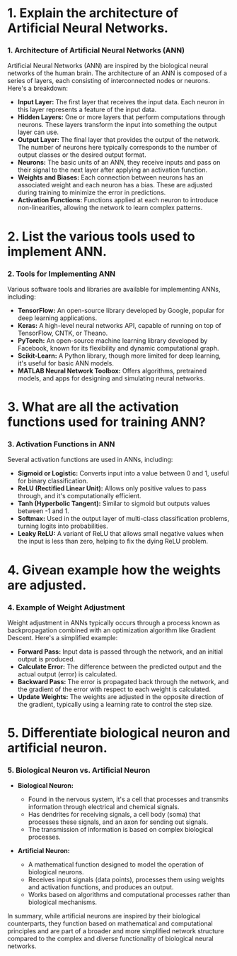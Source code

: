 # 1. Explain the architecture of Artificial Neural Networks.

### 1. Architecture of Artificial Neural Networks (ANN)

Artificial Neural Networks (ANN) are inspired by the biological neural networks of the human brain. The architecture of an ANN is composed of a series of layers, each consisting of interconnected nodes or neurons. Here's a breakdown:

- **Input Layer:** The first layer that receives the input data. Each neuron in this layer represents a feature of the input data.
- **Hidden Layers:** One or more layers that perform computations through neurons. These layers transform the input into something the output layer can use.
- **Output Layer:** The final layer that provides the output of the network. The number of neurons here typically corresponds to the number of output classes or the desired output format.
- **Neurons:** The basic units of an ANN, they receive inputs and pass on their signal to the next layer after applying an activation function.
- **Weights and Biases:** Each connection between neurons has an associated weight and each neuron has a bias. These are adjusted during training to minimize the error in predictions.
- **Activation Functions:** Functions applied at each neuron to introduce non-linearities, allowing the network to learn complex patterns.

# 2. List the various tools used to implement ANN.

### 2. Tools for Implementing ANN

Various software tools and libraries are available for implementing ANNs, including:

- **TensorFlow:** An open-source library developed by Google, popular for deep learning applications.
- **Keras:** A high-level neural networks API, capable of running on top of TensorFlow, CNTK, or Theano.
- **PyTorch:** An open-source machine learning library developed by Facebook, known for its flexibility and dynamic computational graph.
- **Scikit-Learn:** A Python library, though more limited for deep learning, it's useful for basic ANN models.
- **MATLAB Neural Network Toolbox:** Offers algorithms, pretrained models, and apps for designing and simulating neural networks.

# 3. What are all the activation functions used for training ANN?

### 3. Activation Functions in ANN

Several activation functions are used in ANNs, including:

- **Sigmoid or Logistic:** Converts input into a value between 0 and 1, useful for binary classification.
- **ReLU (Rectified Linear Unit):** Allows only positive values to pass through, and it's computationally efficient.
- **Tanh (Hyperbolic Tangent):** Similar to sigmoid but outputs values between -1 and 1.
- **Softmax:** Used in the output layer of multi-class classification problems, turning logits into probabilities.
- **Leaky ReLU:** A variant of ReLU that allows small negative values when the input is less than zero, helping to fix the dying ReLU problem.

# 4. Givean example how the weights are adjusted.

### 4. Example of Weight Adjustment

Weight adjustment in ANNs typically occurs through a process known as backpropagation combined with an optimization algorithm like Gradient Descent. Here's a simplified example:

- **Forward Pass:** Input data is passed through the network, and an initial output is produced.
- **Calculate Error:** The difference between the predicted output and the actual output (error) is calculated.
- **Backward Pass:** The error is propagated back through the network, and the gradient of the error with respect to each weight is calculated.
- **Update Weights:** The weights are adjusted in the opposite direction of the gradient, typically using a learning rate to control the step size.

# 5. Differentiate biological neuron and artificial neuron.

### 5. Biological Neuron vs. Artificial Neuron

- **Biological Neuron:**
  - Found in the nervous system, it's a cell that processes and transmits information through electrical and chemical signals.
  - Has dendrites for receiving signals, a cell body (soma) that processes these signals, and an axon for sending out signals.
  - The transmission of information is based on complex biological processes.

- **Artificial Neuron:**
  - A mathematical function designed to model the operation of biological neurons.
  - Receives input signals (data points), processes them using weights and activation functions, and produces an output.
  - Works based on algorithms and computational processes rather than biological mechanisms.

In summary, while artificial neurons are inspired by their biological counterparts, they function based on mathematical and computational principles and are part of a broader and more simplified network structure compared to the complex and diverse functionality of biological neural networks.